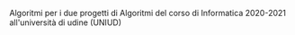 Algoritmi per i due progetti di Algoritmi del corso di Informatica 2020-2021 all'università di udine (UNIUD)